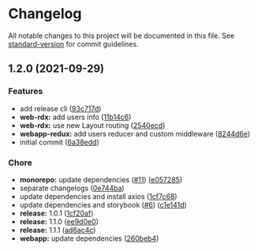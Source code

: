 # Changelog

All notable changes to this project will be documented in this file. See [standard-version](https://github.com/conventional-changelog/standard-version) for commit guidelines.

## 1.2.0 (2021-09-29)


### Features

* add release cli ([93c717d](https://github.com/sauldeleon/monorepo-starter/commit/93c717dfebd33271792d8c65e97bb0db71cb92e4))
* **web-rdx:** add users info ([11b14c6](https://github.com/sauldeleon/monorepo-starter/commit/11b14c69cff259b64c8308b2629cf50c2813e30c))
* **web-rdx:** use new Layout routing ([2540ecd](https://github.com/sauldeleon/monorepo-starter/commit/2540ecd8622be0d16102c0328a7422bfbfe05a61))
* **webapp-redux:** add users reducer and custom middleware ([8244d6e](https://github.com/sauldeleon/monorepo-starter/commit/8244d6e0a5c0af7ed8ea0a6924955c360942acd0))
* initial commit ([6a38edd](https://github.com/sauldeleon/monorepo-starter/commit/6a38edda8cec57251f63dcde77444c98a34078a4))


### Chore

* **monorepo:** update dependencies ([#11](https://github.com/sauldeleon/monorepo-starter/issues/11)) ([e057285](https://github.com/sauldeleon/monorepo-starter/commit/e057285aa42f944a8c9579e5ed3e78fd552f3f4f))
* separate changelogs ([0e744ba](https://github.com/sauldeleon/monorepo-starter/commit/0e744ba49d7ee15067a3d8057ce2aa80980123cd))
* update dependencies and install axios ([1cf7c68](https://github.com/sauldeleon/monorepo-starter/commit/1cf7c6878b65313e9c35569f5776ffdb05edb0a2))
* update dependencies and storybook ([#6](https://github.com/sauldeleon/monorepo-starter/issues/6)) ([c1e141d](https://github.com/sauldeleon/monorepo-starter/commit/c1e141d49b4301ab0f298aab30e58d0f5fee3285))
* **release:** 1.0.1 ([1cf20af](https://github.com/sauldeleon/monorepo-starter/commit/1cf20af858a88f4faee0e47812f918be731d4da5))
* **release:** 1.1.0 ([ee9d0e0](https://github.com/sauldeleon/monorepo-starter/commit/ee9d0e0a8153afc151d0c346937f78685a331c6d))
* **release:** 1.1.1 ([ad6ac4c](https://github.com/sauldeleon/monorepo-starter/commit/ad6ac4cbe821f0651360ae17f7dacefc4bd65185))
* **webapp:** update dependencies ([260beb4](https://github.com/sauldeleon/monorepo-starter/commit/260beb432420b0f7e3a76a0c886cd50d4cd09e11))
